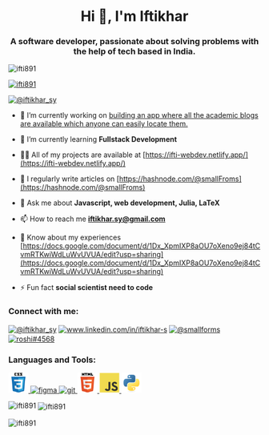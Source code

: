 <h1 align="center">Hi 👋, I'm Iftikhar</h1>
<h3 align="center">A software developer, passionate about solving problems with the help of tech based in India.</h3>

<p align="left"> <img src="https://komarev.com/ghpvc/?username=ifti891&label=Profile%20views&color=0e75b6&style=flat" alt="ifti891" /> </p>

<p align="left"> <a href="https://github.com/ryo-ma/github-profile-trophy"><img src="https://github-profile-trophy.vercel.app/?username=ifti891" alt="ifti891" /></a> </p>

<p align="left"> <a href="https://twitter.com/@iftikhar_sy" target="blank"><img src="https://img.shields.io/twitter/follow/@iftikhar_sy?logo=twitter&style=for-the-badge" alt="@iftikhar_sy" /></a> </p>

- 🔭 I’m currently working on [building an app where all the academic blogs are available which anyone can easily locate them.](https://ifti-webdev.netlify.app/)

- 🌱 I’m currently learning **Fullstack Development**

- 👨‍💻 All of my projects are available at [https://ifti-webdev.netlify.app/](https://ifti-webdev.netlify.app/)

- 📝 I regularly write articles on [https://hashnode.com/@smallFroms](https://hashnode.com/@smallFroms)

- 💬 Ask me about **Javascript, web development, Julia, LaTeX**

- 📫 How to reach me **iftikhar.sy@gmail.com**

- 📄 Know about my experiences [https://docs.google.com/document/d/1Dx_XpmIXP8aOU7oXeno9ej84tCvmRTKwiWdLuWvUVUA/edit?usp=sharing](https://docs.google.com/document/d/1Dx_XpmIXP8aOU7oXeno9ej84tCvmRTKwiWdLuWvUVUA/edit?usp=sharing)

- ⚡ Fun fact **social scientist need to code**

<h3 align="left">Connect with me:</h3>
<p align="left">
<a href="https://twitter.com/@iftikhar_sy" target="blank"><img align="center" src="https://raw.githubusercontent.com/rahuldkjain/github-profile-readme-generator/master/src/images/icons/Social/twitter.svg" alt="@iftikhar_sy" height="30" width="40" /></a>
<a href="https://linkedin.com/in/www.linkedin.com/in/iftikhar-s" target="blank"><img align="center" src="https://raw.githubusercontent.com/rahuldkjain/github-profile-readme-generator/master/src/images/icons/Social/linked-in-alt.svg" alt="www.linkedin.com/in/iftikhar-s" height="30" width="40" /></a>
<a href="https://hashnode.com/@smallforms" target="blank"><img align="center" src="https://raw.githubusercontent.com/rahuldkjain/github-profile-readme-generator/master/src/images/icons/Social/hashnode.svg" alt="@smallforms" height="30" width="40" /></a>
<a href="https://discord.gg/roshi#4568" target="blank"><img align="center" src="https://raw.githubusercontent.com/rahuldkjain/github-profile-readme-generator/master/src/images/icons/Social/discord.svg" alt="roshi#4568" height="30" width="40" /></a>
</p>

<h3 align="left">Languages and Tools:</h3>
<p align="left"> <a href="https://www.w3schools.com/css/" target="_blank" rel="noreferrer"> <img src="https://raw.githubusercontent.com/devicons/devicon/master/icons/css3/css3-original-wordmark.svg" alt="css3" width="40" height="40"/> </a> <a href="https://www.figma.com/" target="_blank" rel="noreferrer"> <img src="https://www.vectorlogo.zone/logos/figma/figma-icon.svg" alt="figma" width="40" height="40"/> </a> <a href="https://git-scm.com/" target="_blank" rel="noreferrer"> <img src="https://www.vectorlogo.zone/logos/git-scm/git-scm-icon.svg" alt="git" width="40" height="40"/> </a> <a href="https://www.w3.org/html/" target="_blank" rel="noreferrer"> <img src="https://raw.githubusercontent.com/devicons/devicon/master/icons/html5/html5-original-wordmark.svg" alt="html5" width="40" height="40"/> </a> <a href="https://developer.mozilla.org/en-US/docs/Web/JavaScript" target="_blank" rel="noreferrer"> <img src="https://raw.githubusercontent.com/devicons/devicon/master/icons/javascript/javascript-original.svg" alt="javascript" width="40" height="40"/> </a> <a href="https://www.python.org" target="_blank" rel="noreferrer"> <img src="https://raw.githubusercontent.com/devicons/devicon/master/icons/python/python-original.svg" alt="python" width="40" height="40"/> </a> </p>

<p><img align="left" src="https://github-readme-stats.vercel.app/api/top-langs?username=ifti891&show_icons=true&locale=en&layout=compact" alt="ifti891" /></p>

<p>&nbsp;<img align="center" src="https://github-readme-stats.vercel.app/api?username=ifti891&show_icons=true&locale=en" alt="ifti891" /></p>

<p><img align="center" src="https://github-readme-streak-stats.herokuapp.com/?user=ifti891&" alt="ifti891" /></p>
